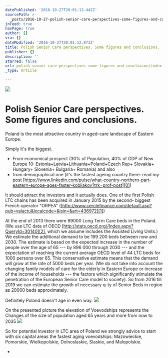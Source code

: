 ```yaml
---
datePublished: '2016-10-27T20:01:13.442Z'
sourcePath: >-
  _posts/2016-10-27-polish-senior-care-perspectives-some-figures-and-conclusion.md
inFeed: true
hasPage: true
author: []
via: {}
dateModified: '2016-10-27T20:01:12.873Z'
title: Polish Senior Care perspectives. Some figures and conclusions.
publisher: {}
description: ''
starred: false
url: polish-senior-care-perspectives-some-figures-and-conclusion/index.html
_type: Article

---
```

![](https://the-grid-user-content.s3-us-west-2.amazonaws.com/c4db83bc-270f-4ab2-97a9-7040f86d41d7.jpg)

# **Polish Senior Care perspectives. Some figures and conclusions.**

Poland is the most attractive country in aged-care landscape of Eastern Europe.

Simply it's the biggest.

* From economical prospect (30% of Population, 40% of GDP of New Europe 10: Estonia+Latvia+Lithuania+Poland+Czech Rep+ Slovakia+ Hungary+ Slovenia+ Bulgaria+ Romania) and also
* from demographical one (it's the fastest ageing country there: read my post [https://www.linkedin.com/pulse/what-country-northern-part-eastern-europe-ages-faster-kobliakov?trk=prof-post][0])

It should attract the investors and it actually does. One of the first Polish LTC chains has been acquired in January 2015 by the second- biggest French operator "ORPEA" ([http://www.cerclefinance.com/default.asp?pub=valactu&localcode=&isin=&art=436972][1])

At the end of 2013 there were 89000 Long Term Care beds in the Poland. (We use LTC data of OECD [http://stats.oecd.org//Index.aspx?QueryId=30140][2], which we assume includes the Assisted Living Units.) We estimate the additional demand to be 199 200 beds between now and 2030\. The estimate is based on the expected increase in the number of people over the age of 65 --- by 896 000 through 2030 --- and the expectation of reaching the current average OECD level of 44 LTC beds for 1000 persons over 65\. This conservative estimate means that the demand will grow at the rate of 5000 beds per year. (We do not take into account the changing family models of care for the elderly in Eastern Europe or increase of the income of households --- the factors which significantly stimulate the penetration of the European Senior Care model to society). So from 2016 till 2019 we can estimate the growth of necessary q-ty of Senior Beds in region as 20000 beds approximately.

Definitely Poland doesn't age in even way.
![](https://the-grid-user-content.s3-us-west-2.amazonaws.com/b38a7da3-5794-4481-9a2e-b24a7a73e1bf.png)

On the presented picture the elevation of Voevodships represents the Changes of the size of population aged 65 years and more from now to 2035
![](https://the-grid-user-content.s3-us-west-2.amazonaws.com/c941ca78-ed48-4a4d-b748-d24e2586441c.png)

So for potential investor in LTC area of Poland we strongly advice to start with six capital areas the fastest aging voevodships: Mazowieckie, Pomorskie, Wielkopolskie, Dolnoslaskie, Slaskie, and Malopolskie.

* 

[0]: http://www.linkedin.com/pulse/what-country-northern-part-eastern-europe-ages-faster-kobliakov?trk=prof-post
[1]: http://www.cerclefinance.com/default.asp?pub=valactu&localcode=&isin=&art=436972
[2]: http://stats.oecd.org//Index.aspx?QueryId=30140